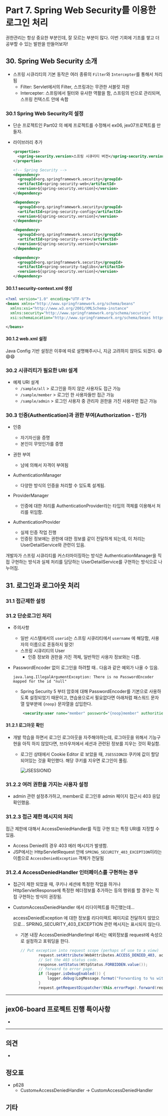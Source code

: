 # Part 7. Spring Web Security를 이용한 로그인 처리

권한관리는 항상 중요한 부분인데, 잘 모르는 부분이 많다. 이번 기회에 기초를 쌓고 더 공부할 수 있는 발판을 만들어보자!



## 30. Spring Web Security 소개

* 스프링 시큐리티의 기본 동작은 여러 종류의 `Filter`와 `Intercepter`를 통해서 처리됨
  * Filter: Servlet에서의 Filter, 스프링과는 무관한 서블릿 자원
  * Intercepter: 스프링에서 필터와 유사한 역활을 함, 스프링의 빈으로 관리되며, 스프링 컨텍스트 안에 속함



### 30.1 Spring Web Security의 설정

* 단순 프로젝트인 Part02 의 예제 프로젝트를 수정해서 ex06, jex07프로젝트를 만들자.

* 라이브러리 추가

  ```xml
  <properties>
    <spring-security.version>스프링 시큐리티 버전</spring-security.version>
  </properties>
  
  <!-- Spring Security -->
  <dependency>
    <groupId>org.springframework.security</groupId>
    <artifactId>spring-security-web</artifactId>
    <version>${spring-security.version}</version>
  </dependency>
  
  <dependency>
    <groupId>org.springframework.security</groupId>
    <artifactId>spring-security-config</artifactId>
    <version>${spring-security.version}</version>
  </dependency>
  
  <dependency>
    <groupId>org.springframework.security</groupId>
    <artifactId>spring-security-core</artifactId>
    <version>${spring-security.version}</version>
  </dependency>
  
  <dependency>
    <groupId>org.springframework.security</groupId>
    <artifactId>spring-security-taglibs</artifactId>
    <version>${spring-security.version}</version>
  </dependency>
  
  
  ```



#### 30.1.1 security-context.xml 생성

```xml
<?xml version="1.0" encoding="UTF-8"?>
<beans xmlns="http://www.springframework.org/schema/beans"
  xmlns:xsi="http://www.w3.org/2001/XMLSchema-instance"
  xmlns:security="http://www.springframework.org/schema/security"
  xsi:schemaLocation="http://www.springframework.org/schema/beans https://www.springframework.org/schema/beans/spring-beans.xsd http://www.springframework.org/schema/security https://www.springframework.org/schema/security/spring-security.xsd">

</beans>

```



#### 30.1.2 web.xml 설정



Java Config 기반 설정은 이후에 따로 설명해주시니, 지금 고려하지 않아도 되겠다. 😄😄😄



### 30.2 시큐리티가 필요한 URI 설계

* 예제 URI 설계
  * `/sample/all` > 로그인을 하지 않은 사용자도 접근 가능
  * `/sample/member` > 로그인 한 사용자들만 접근 가능
  * `/sample/admin` > 로그인 사용자 중 관리자 권한을 가진 사용자만 접근 가능



### 30.3 인증(Authentication)과 권한 부여(Authorization - 인가)

* 인증

  * 자기자신을 증명
  * 본인이 무엇인가를 증명

* 권한 부여

  * 남에 의해서 자격이 부여됨

    

* AuthenticationManager
  * 다양한 방식의 인증을 처리할 수 있도록 설계됨.
* ProviderManager
  * 인증에 대한 처리를 AuthenticationProvider라는 타입의 객체를 이용해서 처리를 위임함.
* AuthenticationProvider
  * 실제 인증 작업 진행
  * 인증된 정보에는 권한에 대한 정보를 같이 전달하게 되는데, 이 처리는 UserDetailService와 관련이 있음.



개발자가 스프링 시큐리티를 커스터마이징하는 방식은 AuthenticationManager을 직접 구현하는 방식과 실제 처리를 담당하는 UserDetailService를 구현하는 방식으로 나누어짐.



## 31. 로그인과 로그아웃 처리



### 31.1 접근제한 설정



### 31.2 단순로그인 처리

* 주의사항
  * 일반 시스템에서의 `userid`는 스프링 시큐리티에서 `username` 에 해당함, 사용자의 이름으로 혼동하지 말것!
  * 스프링 시큐리티의 User
    * 인증 정보와 권한을 가진 객체, 일반적인 사용자 정보와는 다름.

* PasswordEncoder 없이 로그인을 하려할 때.. 다음과 같은 예외가 나올 수 있음.

  ```
  java.lang.IllegalArgumentException: There is no PasswordEncoder mapped for the id "null"
  ```

  * Spring Security 5 부터 암호에 대해 PasswordEncoder를 기본으로 사용하도록 설정되었기 때문이고, 연습용으로서 필요없다면 아래처럼 패스워드 문자열 앞부분에 `{noop}` 문자열을 삽입한다.

    ```xml
     <security:user name="member" password="{noop}member" authorities="ROLE_MEMBER" />
    ```

    

#### 31.2.1 로그아웃 확인

* 개발 학습을 하면서 로그인 로그아웃을 자주해야하는데, 로그아웃을 위해서 기능구현을 아직 하지 않았다면, 브라우저에서 세션과 관련된 정보를 지우는 것이 확실함.

  * 로그인 상태에서 Cookie Editor 로 보았을 때, `JSESSIONID` 쿠키에 값이 할당 되어있는 것을 확인했다. 해당 쿠키를 지우면 로그인이 풀림.

    ![JSESSIONID](doc-resources/cookie-editor.png)



### 31.2.2 여러 권한을 가지는 사용자 설정

* admin 관련 설정추가하고, member로 로그인후 admin 페이지 접근시 403 응답 확인했음.



### 31.2.3 접근 제한 메시지의 처리

접근 제한에 대해서 AccessDeniedHandler를 직접 구현 또는 특정 URI를 지정할 수 있음.

* Access Denied의 경우 403 에러 메시지가 발생함.
* JSP에서는 HttpServletRequest 안에 `SPRING_SECURITY_403_EXCEPTION`이라는 이름으로 `AccessDeniedException` 객체가 전달됨



### 31.2.4 AccessDeniedHandler 인터페이스를 구현하는 경우

* 접근이 제한 되었을 때, 쿠키나 세션에 특정한 작업을 하거나 HttpServletResponse에 특정한 헤더정보를 추가하는 등의 행위를 할 경우는 직접 구현하는 방식이 권장됨.

* CustomAccessDeniedHandler 에서 리다이렉트를 하긴했는데...

  accessDeniedException 에 대한 정보를 리다이렉트 페이지로 전달하지 않았으므로... SPRING_SECURITY_403_EXCEPTION 관련 메시지는 표시되지 않는다.

  * 기본 내장 AccessDeniedHandlerImpl 에서는  예외정보를 request에 속성으로 설정하고 포워딩을 한다.

    ```java
    // Put exception into request scope (perhaps of use to a view)
    		request.setAttribute(WebAttributes.ACCESS_DENIED_403, accessDeniedException);
    		// Set the 403 status code.
    		response.setStatus(HttpStatus.FORBIDDEN.value());
    		// forward to error page.
    		if (logger.isDebugEnabled()) {
    			logger.debug(LogMessage.format("Forwarding to %s with status code 403", this.errorPage));
    		}
    		request.getRequestDispatcher(this.errorPage).forward(request, response);
    ```

    

  







---

## jex06-board 프로젝트 진행 특이사항

* 



---

## 의견

* 

  


## 정오표

* p628 
  * Custom`e`AccessDeniedHandler -> CustomAccessDeniedHandler




## 기타

